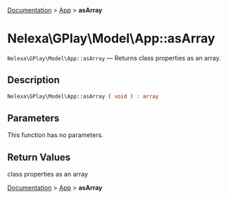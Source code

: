 [Documentation](../../README.md) > [App](README.md) > **asArray**

# Nelexa\GPlay\Model\App::asArray
`Nelexa\GPlay\Model\App::asArray` — Returns class properties as an array.

## Description
```php
Nelexa\GPlay\Model\App::asArray ( void ) : array
```

## Parameters
This function has no parameters.

## Return Values
class properties as an array

[Documentation](../../README.md) > [App](README.md) > **asArray**
